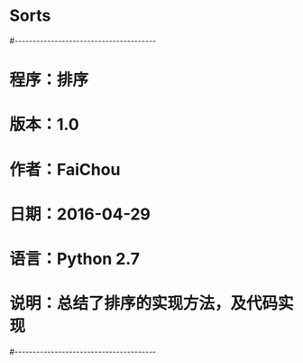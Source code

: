 # Sorts

#---------------------------------------  
#   程序：排序
#   版本：1.0
#   作者：FaiChou
#   日期：2016-04-29
#   语言：Python 2.7 
#   说明：总结了排序的实现方法，及代码实现
#---------------------------------------
